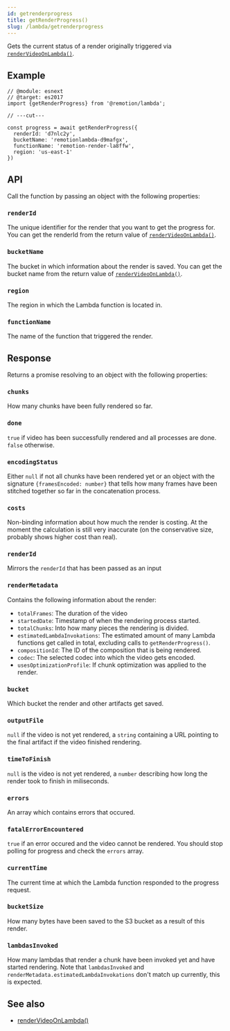 ```yaml
---
id: getrenderprogress
title: getRenderProgress()
slug: /lambda/getrenderprogress
---
```


Gets the current status of a render originally triggered via [`renderVideoOnLambda()`](/docs/lambda/rendervideoonlambda).

## Example

```tsx twoslash
// @module: esnext
// @target: es2017
import {getRenderProgress} from '@remotion/lambda';

// ---cut---

const progress = await getRenderProgress({
  renderId: 'd7nlc2y',
  bucketName: 'remotionlambda-d9mafgx',
  functionName: 'remotion-render-la8ffw',
  region: 'us-east-1'
})
```

## API

Call the function by passing an object with the following properties:

### `renderId`

The unique identifier for the render that you want to get the progress for. You can get the renderId from the return value of [`renderVideoOnLambda()`](/docs/lambda/rendervideoonlambda).

### `bucketName`

The bucket in which information about the render is saved. You can get the bucket name from the return value of [`renderVideoOnLambda()`](/docs/lambda/rendervideoonlambda).

### `region`

The region in which the Lambda function is located in.

### `functionName`

The name of the function that triggered the render.

## Response

Returns a promise resolving to an object with the following properties:

### `chunks`

How many chunks have been fully rendered so far.

### `done`

`true` if video has been successfully rendered and all processes are done. `false` otherwise.

### `encodingStatus`

Either `null` if not all chunks have been rendered yet or an object with the signature `{framesEncoded: number}` that tells how many frames have been stitched together so far in the concatenation process.

### `costs`

Non-binding information about how much the render is costing. At the moment the calculation is still very inaccurate (on the conservative size, probably shows higher cost than real).

### `renderId`

Mirrors the `renderId` that has been passed as an input

### `renderMetadata`

Contains the following information about the render:

- `totalFrames`: The duration of the video
- `startedDate`: Timestamp of when the rendering process started.
- `totalChunks`: Into how many pieces the rendering is divided.
- `estimatedLambdaInvokations`: The estimated amount of many Lambda functions get called in total, excluding calls to `getRenderProgress()`.
- `compositionId`: The ID of the composition that is being rendered.
- `codec`: The selected codec into which the video gets encoded.
- `usesOptimizationProfile`: If chunk optimization was applied to the render.

### `bucket`

Which bucket the render and other artifacts get saved.

### `outputFile`

`null` if the video is not yet rendered, a `string` containing a URL pointing to the final artifact if the video finished rendering.

### `timeToFinish`

`null` is the video is not yet rendered, a `number` describing how long the render took to finish in miliseconds.

### `errors`

An array which contains errors that occured.

### `fatalErrorEncountered`

`true` if an error occured and the video cannot be rendered. You should stop polling for progress and check the `errors` array.

### `currentTime`

The current time at which the Lambda function responded to the progress request.

### `bucketSize`

How many bytes have been saved to the S3 bucket as a result of this render.

### `lambdasInvoked`

How many lambdas that render a chunk have been invoked yet and have started rendering. Note that `lambdasInvoked` and `renderMetadata.estimatedLambdaInvokations` don't match up currently, this is expected.

## See also

- [renderVideoOnLambda()](/docs/lambda/rendervideoonlambda)
